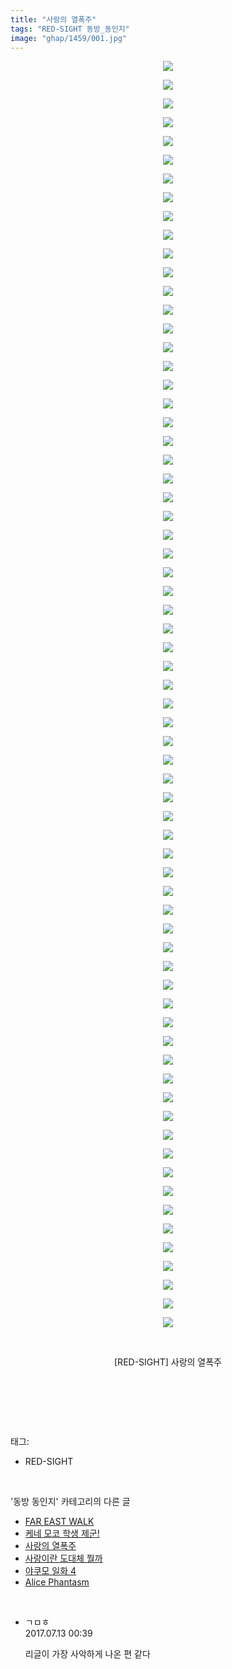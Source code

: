 ```yaml
---
title: "사랑의 열폭주"
tags: "RED-SIGHT 동방_동인지"
image: "ghap/1459/001.jpg"
---
```

<div class="article">
<p style="text-align: center; clear: none; float: none;"><img src="{{ site.nasurl }}/ghap/1459/001.jpg"/></p>
<p style="text-align: center; clear: none; float: none;"><img src="{{ site.nasurl }}/ghap/1459/002.jpg"/></p>
<p style="text-align: center; clear: none; float: none;"><img src="{{ site.nasurl }}/ghap/1459/003.jpg"/></p>
<p style="text-align: center; clear: none; float: none;"><img src="{{ site.nasurl }}/ghap/1459/004.jpg"/></p>
<p style="text-align: center; clear: none; float: none;"><img src="{{ site.nasurl }}/ghap/1459/005.jpg"/></p>
<p style="text-align: center; clear: none; float: none;"><img src="{{ site.nasurl }}/ghap/1459/006.jpg"/></p>
<p style="text-align: center; clear: none; float: none;"><img src="{{ site.nasurl }}/ghap/1459/007.jpg"/></p>
<p style="text-align: center; clear: none; float: none;"><img src="{{ site.nasurl }}/ghap/1459/008.jpg"/></p>
<p style="text-align: center; clear: none; float: none;"><img src="{{ site.nasurl }}/ghap/1459/009.jpg"/></p>
<p style="text-align: center; clear: none; float: none;"><img src="{{ site.nasurl }}/ghap/1459/010.jpg"/></p>
<p style="text-align: center; clear: none; float: none;"><img src="{{ site.nasurl }}/ghap/1459/011.jpg"/></p>
<p style="text-align: center; clear: none; float: none;"><img src="{{ site.nasurl }}/ghap/1459/012.jpg"/></p>
<p style="text-align: center; clear: none; float: none;"><img src="{{ site.nasurl }}/ghap/1459/013.jpg"/></p>
<p style="text-align: center; clear: none; float: none;"><img src="{{ site.nasurl }}/ghap/1459/014.jpg"/></p>
<p style="text-align: center; clear: none; float: none;"><img src="{{ site.nasurl }}/ghap/1459/015.jpg"/></p>
<p style="text-align: center; clear: none; float: none;"><img src="{{ site.nasurl }}/ghap/1459/016.jpg"/></p>
<p style="text-align: center; clear: none; float: none;"><img src="{{ site.nasurl }}/ghap/1459/017.jpg"/></p>
<p style="text-align: center; clear: none; float: none;"><img src="{{ site.nasurl }}/ghap/1459/018.jpg"/></p>
<p style="text-align: center; clear: none; float: none;"><img src="{{ site.nasurl }}/ghap/1459/019.jpg"/></p>
<p style="text-align: center; clear: none; float: none;"><img src="{{ site.nasurl }}/ghap/1459/020.jpg"/></p>
<p style="text-align: center; clear: none; float: none;"><img src="{{ site.nasurl }}/ghap/1459/021.jpg"/></p>
<p style="text-align: center; clear: none; float: none;"><img src="{{ site.nasurl }}/ghap/1459/022.jpg"/></p>
<p style="text-align: center; clear: none; float: none;"><img src="{{ site.nasurl }}/ghap/1459/023.jpg"/></p>
<p style="text-align: center; clear: none; float: none;"><img src="{{ site.nasurl }}/ghap/1459/024.jpg"/></p>
<p style="text-align: center; clear: none; float: none;"><img src="{{ site.nasurl }}/ghap/1459/025.jpg"/></p>
<p style="text-align: center; clear: none; float: none;"><img src="{{ site.nasurl }}/ghap/1459/026.jpg"/></p>
<p style="text-align: center; clear: none; float: none;"><img src="{{ site.nasurl }}/ghap/1459/027.jpg"/></p>
<p style="text-align: center; clear: none; float: none;"><img src="{{ site.nasurl }}/ghap/1459/028.jpg"/></p>
<p style="text-align: center; clear: none; float: none;"><img src="{{ site.nasurl }}/ghap/1459/029.jpg"/></p>
<p style="text-align: center; clear: none; float: none;"><img src="{{ site.nasurl }}/ghap/1459/030.jpg"/></p>
<p style="text-align: center; clear: none; float: none;"><img src="{{ site.nasurl }}/ghap/1459/031.jpg"/></p>
<p style="text-align: center; clear: none; float: none;"><img src="{{ site.nasurl }}/ghap/1459/032.jpg"/></p>
<p style="text-align: center; clear: none; float: none;"><img src="{{ site.nasurl }}/ghap/1459/033.jpg"/></p>
<p style="text-align: center; clear: none; float: none;"><img src="{{ site.nasurl }}/ghap/1459/034.jpg"/></p>
<p style="text-align: center; clear: none; float: none;"><img src="{{ site.nasurl }}/ghap/1459/035.jpg"/></p>
<p style="text-align: center; clear: none; float: none;"><img src="{{ site.nasurl }}/ghap/1459/036.jpg"/></p>
<p style="text-align: center; clear: none; float: none;"><img src="{{ site.nasurl }}/ghap/1459/037.jpg"/></p>
<p style="text-align: center; clear: none; float: none;"><img src="{{ site.nasurl }}/ghap/1459/038.jpg"/></p>
<p style="text-align: center; clear: none; float: none;"><img src="{{ site.nasurl }}/ghap/1459/039.jpg"/></p>
<p style="text-align: center; clear: none; float: none;"><img src="{{ site.nasurl }}/ghap/1459/040.jpg"/></p>
<p style="text-align: center; clear: none; float: none;"><img src="{{ site.nasurl }}/ghap/1459/041.jpg"/></p>
<p style="text-align: center; clear: none; float: none;"><img src="{{ site.nasurl }}/ghap/1459/042.jpg"/></p>
<p style="text-align: center; clear: none; float: none;"><img src="{{ site.nasurl }}/ghap/1459/043.jpg"/></p>
<p style="text-align: center; clear: none; float: none;"><img src="{{ site.nasurl }}/ghap/1459/044.jpg"/></p>
<p style="text-align: center; clear: none; float: none;"><img src="{{ site.nasurl }}/ghap/1459/045.jpg"/></p>
<p style="text-align: center; clear: none; float: none;"><img src="{{ site.nasurl }}/ghap/1459/046.jpg"/></p>
<p style="text-align: center; clear: none; float: none;"><img src="{{ site.nasurl }}/ghap/1459/047.jpg"/></p>
<p style="text-align: center; clear: none; float: none;"><img src="{{ site.nasurl }}/ghap/1459/048.jpg"/></p>
<p style="text-align: center; clear: none; float: none;"><img src="{{ site.nasurl }}/ghap/1459/049.jpg"/></p>
<p style="text-align: center; clear: none; float: none;"><img src="{{ site.nasurl }}/ghap/1459/050.jpg"/></p>
<p style="text-align: center; clear: none; float: none;"><img src="{{ site.nasurl }}/ghap/1459/051.jpg"/></p>
<p style="text-align: center; clear: none; float: none;"><img src="{{ site.nasurl }}/ghap/1459/052.jpg"/></p>
<p style="text-align: center; clear: none; float: none;"><img src="{{ site.nasurl }}/ghap/1459/053.jpg"/></p>
<p style="text-align: center; clear: none; float: none;"><img src="{{ site.nasurl }}/ghap/1459/054.jpg"/></p>
<p style="text-align: center; clear: none; float: none;"><img src="{{ site.nasurl }}/ghap/1459/055.jpg"/></p>
<p style="text-align: center; clear: none; float: none;"><img src="{{ site.nasurl }}/ghap/1459/056.jpg"/></p>
<p style="text-align: center; clear: none; float: none;"><img src="{{ site.nasurl }}/ghap/1459/057.jpg"/></p>
<p style="text-align: center; clear: none; float: none;"><img src="{{ site.nasurl }}/ghap/1459/058.jpg"/></p>
<p style="text-align: center; clear: none; float: none;"><img src="{{ site.nasurl }}/ghap/1459/059.jpg"/></p>
<p style="text-align: center; clear: none; float: none;"><img src="{{ site.nasurl }}/ghap/1459/060.jpg"/></p>
<p style="text-align: center; clear: none; float: none;"><img src="{{ site.nasurl }}/ghap/1459/061.jpg"/></p>
<p style="text-align: center; clear: none; float: none;"><img src="{{ site.nasurl }}/ghap/1459/062.jpg"/></p>
<p style="text-align: center; clear: none; float: none;"><img src="{{ site.nasurl }}/ghap/1459/063.jpg"/></p>
<p style="text-align: center; clear: none; float: none;"><img src="{{ site.nasurl }}/ghap/1459/064.jpg"/></p>
<p style="text-align: center; clear: none; float: none;"><img src="{{ site.nasurl }}/ghap/1459/065.jpg"/></p>
<p style="text-align: center; clear: none; float: none;"><img src="{{ site.nasurl }}/ghap/1459/066.jpg"/></p>
<p style="text-align: center; clear: none; float: none;"><img src="{{ site.nasurl }}/ghap/1459/067.jpg"/></p>
<p style="text-align: center; clear: none; float: none;"><img src="{{ site.nasurl }}/ghap/1459/068.jpg"/></p>
<p style="text-align: center; clear: none; float: none;"><br/></p>
<p style="text-align: center; clear: none; float: none;">[RED-SIGHT] 사랑의 열폭주</p>
<p style="text-align: center; clear: none; float: none;"><br/></p>
<p><br/></p>
</div><br/>
<div class="tagTrail">
<p>태그: </p>
<ul>
<li>RED-SIGHT</li>
</ul>
</div><br/>
<div class="another">
<p>'동방 동인지' 카테고리의 다른 글</p>
<ul>
<li><a href="/2016-08-10-ghap_1461">FAR EAST WALK</a></li>
<li><a href="/2016-08-10-ghap_1460">케네 모코 학생 제군!</a></li>
<li><a href="/2016-08-10-ghap_1459">사랑의 열폭주</a></li>
<li><a href="/2016-08-10-ghap_1458">사랑이란 도대체 뭘까</a></li>
<li><a href="/2016-08-10-ghap_1457">야쿠모 일화 4</a></li>
<li><a href="/2016-08-10-ghap_1456">Alice Phantasm</a></li>
</ul>
</div><br/>
<div class="cb_module cb_fluid">
<div class="cb_wrt cb_profile">
<div class="comment">
<ul>
<li class="cb_thumb_off" id="comment15034870">
<div class="cb_comment_area">
<div class="cb_info_area">
<div class="cb_section">
<span class="cb_nick_name">ㄱㅁㅎ</span>
</div>
<div class="cb_section">
<span class="cb_date">2017.07.13 00:39 </span>
</div>
</div>
<div class="cb_dsc_comment">
<p class="cb_dsc">
											리글이 가장 사악하게 나온 편 같다
										</p>
</div>
</div></li>
</ul>
</div>
</div><!-- commentList close -->
</div><br/>
